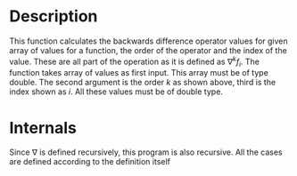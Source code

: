 # Description
This function calculates the backwards difference operator values for given
array of values for a function, the order of the operator and the index of the
value. These are all part of the operation as it is defined as $\nabla^k f_i$.
The function takes array of values as first input. This array must be of type
double. The second argument is the order $k$ as shown above, third is the index
shown as $i$. All these values must be of double type.

# Internals
Since $\nabla$ is defined recursively, this program is also recursive. All the cases are defined
according to the definition itself
